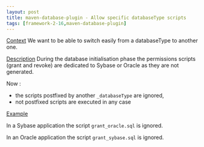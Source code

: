 ```yaml
---
layout: post
title: maven-database-plugin - Allow specific databaseType scripts
tags: [framework-2-16,maven-database-plugin]
---
```

<u>Context</u>
We want to be able to switch easily from a databaseType to another one.

<u>Description</u>
During the database initialisation phase the permissions scripts (grant and revoke) are dedicated to Sybase or Oracle as they are not generated.

Now :
* the scripts postfixed by another ```_databaseType``` are ignored,
* not postfixed scripts are executed in any case

<u>Example</u>

In a Sybase application the script ```grant_oracle.sql``` is ignored.

In an Oracle application the script ```grant_sybase.sql``` is ignored.





